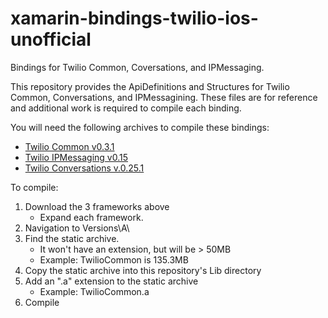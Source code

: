 # xamarin-bindings-twilio-ios-unofficial
Bindings for Twilio Common, Coversations, and IPMessaging.

This repository provides the ApiDefinitions and Structures for Twilio Common, Conversations, and IPMessagining. These files are for reference and additional work is required to compile each binding.

You will need the following archives to compile these bindings:

- [Twilio Common v0.3.1](https://media.twiliocdn.com/sdk/ios/common/releases/0.3.1/twilio-common-ios-0.3.1.tar.bz2)
- [Twilio IPMessaging v0.15](https://media.twiliocdn.com/sdk/ios/ip-messaging/v0.15/twilio-ip-messaging-ios.tar.bz2)
- [Twilio Conversations v.0.25.1](https://media.twiliocdn.com/sdk/ios/conversations/releases/0.25.1/twilio-conversations-ios-0.25.1.tar.bz2)


To compile:

1. Download the 3 frameworks above
    - Expand each framework.
2. Navigation to Versions\A\
3. Find the static archive.
    - It won't have an extension, but will be > 50MB
    - Example: TwilioCommon is 135.3MB
4. Copy the static archive into this repository's Lib directory
5. Add an ".a" extension to the static archive
    - Example: TwilioCommon.a
6. Compile

